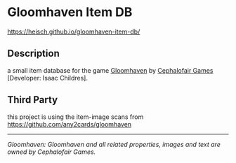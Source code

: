 # Gloomhaven Item DB

https://heisch.github.io/gloomhaven-item-db/

## Description

a small item database for the game [Gloomhaven](http://www.cephalofair.com/gloomhaven) by [Cephalofair Games](http://www.cephalofair.com/) [Developer: Isaac Childres].

## Third Party

this project is using the item-image scans from https://github.com/any2cards/gloomhaven

---
_Gloomhaven: Gloomhaven and all related properties, images and text are owned by Cephalofair Games._
